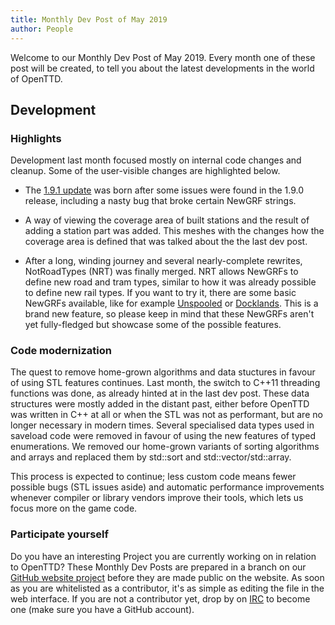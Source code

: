 ```yaml
---
title: Monthly Dev Post of May 2019
author: People
---
```


Welcome to our Monthly Dev Post of May 2019.
Every month one of these post will be created, to tell you about the latest developments in the world of OpenTTD.

<!-- more -->

## Development

### Highlights

Development last month focused mostly on internal code changes and cleanup.
Some of the user-visible changes are highlighted below.

* The [1.9.1 update](https://www.openttd.org/news/2019/04/08/openttd-1-9-1.html) was born after some issues were found in the 1.9.0 release, including a nasty bug that broke certain NewGRF strings.

* A way of viewing the coverage area of built stations and the result of adding a station part was added.
This meshes with the changes how the coverage area is defined that was talked about the the last dev post.

* After a long, winding journey and several nearly-complete rewrites, NotRoadTypes (NRT) was finally merged.
NRT allows NewGRFs to define new road and tram types, similar to how it was already possible to define new rail types.
If you want to try it, there are some basic NewGRFs available, like for example [Unspooled](https://www.tt-forums.net/viewtopic.php?f=26&t=75986) or [Docklands](https://www.tt-forums.net/viewtopic.php?f=67&t=75941).
This is a brand new feature, so please keep in mind that these NewGRFs aren't yet fully-fledged but showcase some of the possible features.

### Code modernization

The quest to remove home-grown algorithms and data stuctures in favour of using STL features continues.
Last month, the switch to C++11 threading functions was done, as already hinted at in the last dev post.
These data structures were mostly added in the distant past, either before OpenTTD was written in C++ at all or when the STL was not as performant, but are no longer necessary in modern times.
Several specialised data types used in saveload code were removed in favour of using the new features of typed enumerations.
We removed our home-grown variants of sorting algorithms and arrays and replaced them by std::sort and std::vector/std::array.

This process is expected to continue; less custom code means fewer possible bugs (STL issues aside) and automatic performance improvements whenever compiler or library vendors improve their tools, which lets us focus more on the game code.

### Participate yourself

Do you have an interesting Project you are currently working on in relation to OpenTTD?
These Monthly Dev Posts are prepared in a branch on our [GitHub website project](https://github.com/OpenTTD/website/tree/monthly-dev-post/_posts/2019-06-01-monthly-dev-post.md) before they are made public on the website.
As soon as you are whitelisted as a contributor, it's as simple as editing the file in the web interface.
If you are not a contributor yet, drop by on [IRC](https://www.openttd.org/contact.html) to become one (make sure you have a GitHub account).
